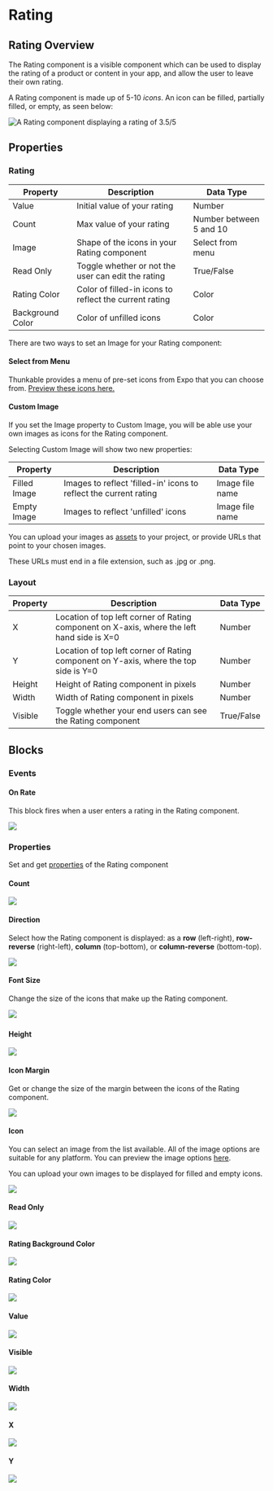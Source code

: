# Rating

## Rating Overview

The Rating component is a visible component which can be used to display the rating of a product or content in your app, and allow the user to leave their own rating.

A Rating component is made up of 5-10 _icons_. An icon can be filled, partially filled, or empty, as seen below:

![A Rating component displaying a rating of 3.5/5](.gitbook/assets/rating.png)

## Properties

### Rating

| Property         | Description                                            | Data Type               |
| ---------------- | ------------------------------------------------------ | ----------------------- |
| Value            | Initial value of your rating                           | Number                  |
| Count            | Max value of your rating                               | Number between 5 and 10 |
| Image            | Shape of the icons in your Rating component            | Select from menu        |
| Read Only        | Toggle whether or not the user can edit the rating     | True/False              |
| Rating Color     | Color of filled-in icons to reflect the current rating | Color                   |
| Background Color | Color of unfilled icons                                | Color                   |

There are two ways to set an Image for your Rating component:

#### Select from Menu

Thunkable provides a menu of pre-set icons from Expo that you can choose from. [Preview these icons here.](https://icons.expo.fyi)

#### Custom Image

If you set the Image property to Custom Image, you will be able use your own images as icons for the Rating component.&#x20;

Selecting Custom Image will show two new properties:

| Property     | Description                                                       | Data Type       |
| ------------ | ----------------------------------------------------------------- | --------------- |
| Filled Image | Images to reflect 'filled-in' icons to reflect the current rating | Image file name |
| Empty Image  | Images to reflect 'unfilled' icons                                | Image file name |

You can upload your images as [assets](assets.md) to your project, or provide URLs that point to your chosen images.

These URLs must end in a file extension, such as .jpg or .png.

### Layout

| Property | Description                                                                                | Data Type  |
| -------- | ------------------------------------------------------------------------------------------ | ---------- |
| X        | Location of top left corner of Rating component on X-axis, where the left hand side is X=0 | Number     |
| Y        | Location of top left corner of Rating component on Y-axis, where the top side is Y=0       | Number     |
| Height   | Height of Rating component in pixels                                                       | Number     |
| Width    | Width of Rating component in pixels                                                        | Number     |
| Visible  | Toggle whether your end users can see the Rating component                                 | True/False |

## Blocks

### Events

#### On Rate

This block fires when a user enters a rating in the Rating component.

![](.gitbook/assets/rating-on-rate.png)

### Properties

Set and get [properties](rating.md#properties) of the Rating component

#### Count

![](.gitbook/assets/count.png)

#### Direction

Select how the Rating component is displayed: as a **row** (left-right), **row-reverse** (right-left), **column** (top-bottom), or **column-reverse** (bottom-top).

![](.gitbook/assets/direction.png)

#### Font Size

Change the size of the icons that make up the Rating component.

![](<.gitbook/assets/font\_size (3).png>)

###

#### Height&#x20;

![](<.gitbook/assets/height (8).png>)

#### Icon Margin&#x20;

Get or change the size of the margin between the icons of the Rating component.

![](.gitbook/assets/icon\_margin.png)

#### Icon

You can select an image from the list available. All of the image options are suitable for any platform. You can preview the image options [here](https://icons.expo.fyi).

You can upload your own images to be displayed for filled and empty icons.

![](.gitbook/assets/icon.png)

#### Read Only

![](.gitbook/assets/read\_only.png)

#### Rating Background Color

![](.gitbook/assets/rating\_bg\_color.png)

#### Rating Color

![](.gitbook/assets/rating\_color.png)

#### Value

![](<.gitbook/assets/value (2).png>)

#### Visible

![](<.gitbook/assets/visible (9).png>)

#### Width&#x20;

![](<.gitbook/assets/width (9).png>)

#### X&#x20;

![](<.gitbook/assets/x (1).png>)

#### Y

![](<.gitbook/assets/y (1).png>)
